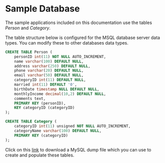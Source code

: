 # Sample Database

The sample applications included on this documentation use the tables *Person* and *Category*.

The table structure below is configured for the MSQL database server data types. You can modify these to other databases data types.

```sql
CREATE TABLE Person (
	personID int(11) NOT NULL AUTO_INCREMENT,
	name varchar(100) DEFAULT NULL,
	address varchar(250) DEFAULT NULL,
	phone varchar(20) DEFAULT NULL,
	email varchar(50) DEFAULT NULL,
	categoryID int(11) DEFAULT NULL,
	married int(11) DEFAULT '0',
	birthDate timestamp NULL DEFAULT NULL,
	monthlyIncome decimal(10,2) DEFAULT NULL,
	comments text,
	PRIMARY KEY (personID),
	KEY categoryID (categoryID)
);
```

```sql
CREATE TABLE Category (
	categoryID int(11) unsigned NOT NULL AUTO_INCREMENT,
	categoryName varchar(100) DEFAULT NULL,
	PRIMARY KEY (categoryID)
);
```

Click on this [link](https://raw.githubusercontent.com/italoosorio/SilkBuilder-Doc/master/development/sample-tables.sql) to download a MySQL dump file which you can use to create and populate these tables.

